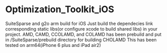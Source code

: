 # Optimization_Toolkit_iOS

SuiteSparse and g2o arm build for iOS
Just build the dependecies link corresponding static libs(or configure xcode to build shared libs) in your project.
AMD, CAMD, CCOLAMD, and COLAMD has been prebuild and put in /SuiteSparse/prebuild directory for building CHOLAMD
This has been tested on arm64(iPhone 6 plus and iPad air2)
